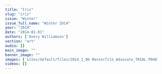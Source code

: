 ```yaml
---
title: "Iris"
slug: "iris"
issue: "Winter"
issue_full_name: "Winter 2014"
year: "2014"
date: "2014-01-01"
authors: ['Avery Williamson']
section: "art"
audio: []
main_image: ""
banner_image: ""
images: ['sites/default/files/2014_1_06 Masterfile_Advocate_TRIAL.P048.png']
videos: []
---
```

